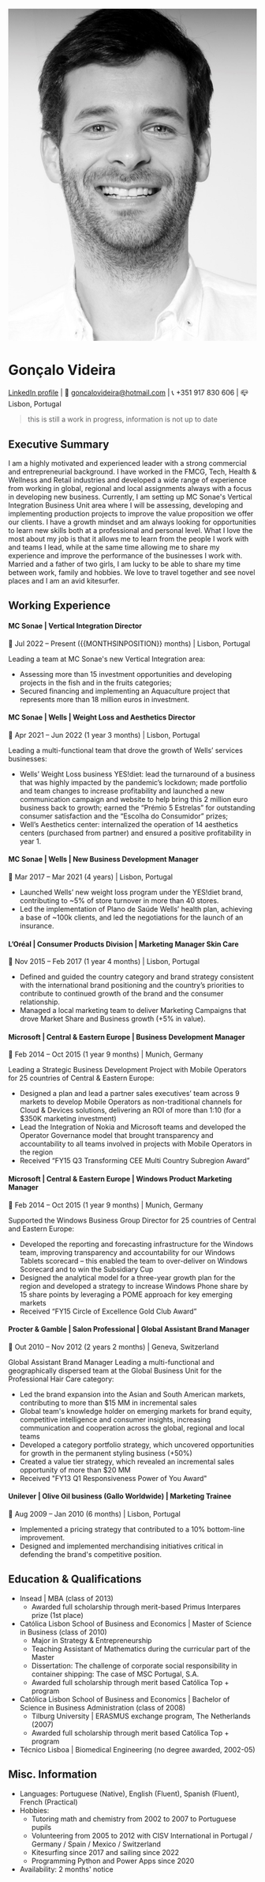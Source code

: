 <head>
  <link rel="stylesheet" type="text/css" href="style-ref.css">
</head>

![image](resume-photo.jpg)
# Gonçalo Videira
[LinkedIn profile](https://www.linkedin.com/in/goncalovideira/) \| 📧 [goncalovideira@hotmail.com](mailto:goncalovideira@hotmail.com) \| 📞 +351 917 830 606 \| 📪 Lisbon, Portugal

> this is still a work in progress, information is not up to date

## Executive Summary

I am a highly motivated and experienced leader with a strong commercial and entrepreneurial background. I have worked in the FMCG, Tech, Health & Wellness and Retail industries and developed a wide range of experience from working in global, regional and local assignments always with a focus in developing new business. Currently, I am setting up MC Sonae's Vertical Integration Business Unit area where I will be assessing, developing and implementing production projects to improve the value proposition we offer our clients. 
I have a growth mindset and am always looking for opportunities to learn new skills both at a professional and personal level. What I love the most about my job is that it allows me to learn from the people I work with and teams I lead, while at the same time allowing me to share my experience and improve the performance of the businesses I work with. 
Married and a father of two girls, I am lucky to be able to share my time between work, family and hobbies. We love to travel together and see novel places and I am an avid kitesurfer. 

<!-- 
## Key skills

* skill 1
* skill 2

-->

## Working Experience

#### MC Sonae \| Vertical Integration Director
📅 Jul 2022 – Present ({{MONTHSINPOSITION}} months) \| Lisbon, Portugal

Leading a team at MC Sonae's new Vertical Integration area:
*	Assessing more than 15 investment opportunities and developing projects in the fish and in the fruits categories;
*	Secured financing and implementing an Aquaculture project that represents more than 18 million euros in investment. 

#### MC Sonae \| Wells \| Weight Loss and Aesthetics Director
📅 Apr 2021 – Jun 2022 (1 year 3 months) \| Lisbon, Portugal

Leading a multi-functional team that drove the growth of Wells’ services businesses: 
*	Wells’ Weight Loss business YES!diet: lead the turnaround of a business that was highly impacted by the pandemic’s lockdown; made portfolio and team changes to increase profitability and launched a new communication campaign and website to help bring this 2 million euro business back to growth; earned the “Prémio 5 Estrelas” for outstanding consumer satisfaction and the “Escolha do Consumidor” prizes;
*	Well’s Aesthetics center: internalized the operation of 14 aesthetics centers (purchased from partner) and ensured a positive profitability in year 1.

#### MC Sonae \| Wells \| New Business Development Manager
📅 Mar 2017 – Mar 2021 (4 years) \| Lisbon, Portugal

* Launched Wells’ new weight loss program under the YES!diet brand, contributing to ~5% of store turnover in more than 40 stores.
* Led the implementation of Plano de Saúde Wells’ health plan, achieving a base of ~100k clients, and led the negotiations for the launch of an insurance.

#### L’Oréal \| Consumer Products Division \| Marketing Manager Skin Care
📅 Nov 2015 – Feb 2017 (1 year 4 months) \| Lisbon, Portugal

* Defined and guided the country category and brand strategy consistent with the international brand positioning and the country’s priorities to contribute to continued growth of the brand and the consumer relationship.
* Managed a local marketing team to deliver Marketing Campaigns that drove Market Share and Business growth (+5% in value). 

#### Microsoft \| Central & Eastern Europe \| Business Development Manager
📅 Feb 2014 – Oct 2015 (1 year 9 months) \| Munich, Germany

Leading a Strategic Business Development Project with Mobile Operators for 25 countries of Central & Eastern Europe:  
* Designed a plan and lead a partner sales executives’ team across 9 markets to develop Mobile Operators as non-traditional channels for Cloud & Devices solutions, delivering an ROI of more than 1:10 (for a $350K marketing investment)
*	Lead the Integration of Nokia and Microsoft teams and developed the Operator Governance model that brought transparency and accountability to all teams involved in projects with Mobile Operators in the region 
*	Received “FY15 Q3 Transforming CEE Multi Country Subregion Award” 

#### Microsoft \| Central & Eastern Europe \| Windows Product Marketing Manager
📅 Feb 2014 – Oct 2015 (1 year 9 months) \| Munich, Germany

Supported the Windows Business Group Director for 25 countries of Central and Eastern Europe:  
* Developed the reporting and forecasting infrastructure for the Windows team, improving transparency and accountability for our Windows Tablets scorecard – this enabled the team to over-deliver on Windows Scorecard and to win the Subsidiary Cup
* Designed the analytical model for a three-year growth plan for the region and developed a strategy to increase Windows Phone share by 15 share points by leveraging a POME approach for key emerging markets
* Received “FY15 Circle of Excellence Gold Club Award”

#### Procter & Gamble \| Salon Professional \| Global Assistant Brand Manager
📅 Out 2010 – Nov 2012 (2 years 2 months) | Geneva, Switzerland

Global Assistant Brand Manager Leading a multi-functional and geographically dispersed team at the Global Business Unit for the Professional Hair Care category: 
* Led the brand expansion into the Asian and South American markets, contributing to more than $15 MM in incremental sales
*	Global team's knowledge holder on emerging markets for brand equity, competitive intelligence and consumer insights, increasing communication and cooperation across the global, regional and local teams
*	Developed a category portfolio strategy, which uncovered opportunities for growth in the permanent styling business (+50%)
*	Created a value tier strategy, which revealed an incremental sales opportunity of more than $20 MM
*	Received "FY13 Q1 Responsiveness Power of You Award"

#### Unilever \| Olive Oil business (Gallo Worldwide) \| Marketing Trainee
📅 Aug 2009 – Jan 2010 (6 months) \| Lisbon, Portugal

* Implemented a pricing strategy that contributed to a 10% bottom-line improvement.
* Designed and implemented merchandising initiatives critical in defending the brand's competitive position.

<!-- 
## Projects

* project 1
* project 2

-->

## Education & Qualifications

* Insead \| MBA (class of 2013)
  - Awarded full scholarship through merit-based Primus Interpares prize (1st place)
* Católica Lisbon School of Business and Economics \| Master of Science in Business (class of 2010)
  - Major in Strategy & Entrepreneurship 
  - Teaching Assistant of Mathematics during the curricular part of the Master
  - Dissertation: The challenge of corporate social responsibility in container shipping: The case of MSC Portugal, S.A. 
  - Awarded full scholarship through merit based Católica Top + program
* Católica Lisbon School of Business and Economics \| Bachelor of Science in Business Administration (class of 2008)
  - Tilburg University \| ERASMUS exchange program, The Netherlands (2007)
  - Awarded full scholarship through merit based Católica Top + program
* Técnico Lisboa \| Biomedical Engineering (no degree awarded, 2002-05)


## Misc. Information

* Languages: Portuguese (Native), English (Fluent), Spanish (Fluent), French (Practical)
* Hobbies: 
  - Tutoring math and chemistry from 2002 to 2007 to Portuguese pupils
  - Volunteering from 2005 to 2012 with CISV International in Portugal / Germany / Spain / Mexico / Switzerland
  - Kitesurfing since 2017 and sailing since 2022
  - Programming Python and Power Apps since 2020
* Availability: 2 months' notice
